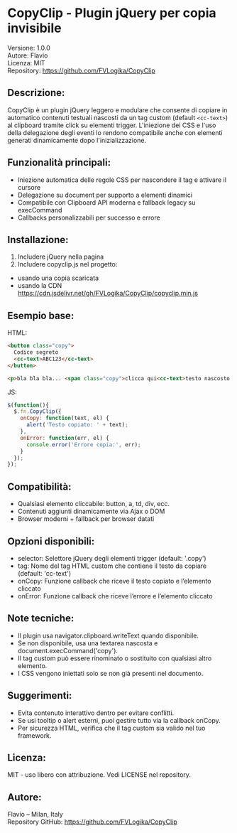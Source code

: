 # CopyClip - Plugin jQuery per copia invisibile

Versione: 1.0.0  
Autore: Flavio  
Licenza: MIT  
Repository: https://github.com/FVLogika/CopyClip

## Descrizione:
CopyClip è un plugin jQuery leggero e modulare che consente di copiare in automatico
contenuti testuali nascosti da un tag custom (default ```<cc-text>```) al clipboard
tramite click su elementi trigger. L'iniezione dei CSS e l'uso della delegazione
degli eventi lo rendono compatibile anche con elementi generati dinamicamente
dopo l'inizializzazione.

## Funzionalità principali:
- Iniezione automatica delle regole CSS per nascondere il tag e attivare il cursore
- Delegazione su document per supporto a elementi dinamici
- Compatibile con Clipboard API moderna e fallback legacy su execCommand
- Callbacks personalizzabili per successo e errore

## Installazione:
1. Includere jQuery nella pagina
2. Includere copyclip.js nel progetto:
- usando una copia scaricata
- usando la CDN https://cdn.jsdelivr.net/gh/FVLogika/CopyClip/copyclip.min.js

## Esempio base:

HTML:
```HTML
<button class="copy">
  Codice segreto
  <cc-text>ABC123</cc-text>
</button>

<p>bla bla bla... <span class="copy">clicca qui<cc-text>testo nascosto da copiare</cc-text></span> ... bla bla</p>
```

JS:
```js
$(function(){
  $.fn.CopyClip({
    onCopy: function(text, el) {
      alert('Testo copiato: ' + text);
    },
    onError: function(err, el) {
      console.error('Errore copia:', err);
    }
  });
});
```

## Compatibilità:

- Qualsiasi elemento cliccabile: button, a, td, div, ecc.  
- Contenuti aggiunti dinamicamente via Ajax o DOM  
- Browser moderni + fallback per browser datati

## Opzioni disponibili:

- selector: Selettore jQuery degli elementi trigger (default: '.copy')
- tag: Nome del tag HTML custom che contiene il testo da copiare (default: 'cc-text')
- onCopy: Funzione callback che riceve il testo copiato e l’elemento cliccato
- onError: Funzione callback che riceve l’errore e l’elemento cliccato

## Note tecniche:

- Il plugin usa navigator.clipboard.writeText quando disponibile.
- Se non disponibile, usa una textarea nascosta e document.execCommand('copy').
- Il tag custom può essere rinominato o sostituito con qualsiasi altro elemento.
- I CSS vengono iniettati solo se non già presenti nel documento.

## Suggerimenti:

- Evita contenuto interattivo dentro <cc-text> per evitare conflitti.
- Se usi tooltip o alert esterni, puoi gestire tutto via la callback onCopy.
- Per sicurezza HTML, verifica che il tag custom sia valido nel tuo framework.

## Licenza:

MIT - uso libero con attribuzione. Vedi LICENSE nel repository.

## Autore:

Flavio – Milan, Italy  
Repository GitHub: https://github.com/FVLogika/CopyClip
